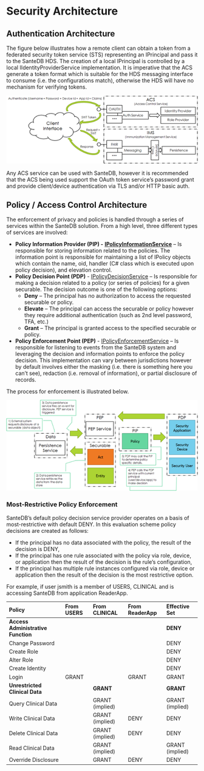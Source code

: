 # Security Architecture

## Authentication Architecture

The figure below illustrates how a remote client can obtain a token from a federated security token service \(STS\) representing an IPrincipal and pass it to the SanteDB HDS. The creation of a local IPrincipal is controlled by a local IIdentityProviderService implementation. It is imperative that the ACS generate a token format which is suitable for the HDS messaging interface to consume \(i.e. the configurations match\), otherwise the HDS will have no mechanism for verifying tokens.

![](../../.gitbook/assets/image%20%28160%29.png)

Any ACS service can be used with SanteDB, however it is recommended that the ACS being used support the OAuth token service’s password grant and provide client/device authentication via TLS and/or HTTP basic auth.

## Policy / Access Control Architecture

The enforcement of privacy and policies is handled through a series of services within the SanteDB solution. From a high level, three different types of services are involved:

* **Policy Information Provider \(PIP\) -** [**IPolicyInformationService**](../extending-santedb/server-plugins/service-definitions/security-services/policy-services/ipolicyinformationservice.md) – Is responsible for storing information related to the policies. The information point is responsible for maintaining a list of IPolicy objects which contain the name, oid, handler \(C\# class which is executed upon policy decision\), and elevation control.
* **Policy Decision Point \(PDP\)** - [IPolicyDecisionService](../extending-santedb/server-plugins/service-definitions/security-services/policy-services/ipolicydecisionservice.md) – Is responsible for making a decision related to a policy \(or series of policies\) for a given securable. The decision outcome is one of the following options:
  * **Deny** – The principal has no authorization to access the requested securable or policy.
  * **Elevate** – The principal can access the securable or policy however they require additional authentication \(such as 2nd level password, TFA, etc.\)
  * **Grant** – The principal is granted access to the specified securable or policy.
* **Policy Enforcement Point \(PEP\)** - [IPolicyEnforcementService](../extending-santedb/server-plugins/service-definitions/security-services/policy-services/ipolicyenforcementservice.md) – Is responsible for listening to events from the SanteDB system and leveraging the decision and information points to enforce the policy decision. This implementation can vary between jurisdictions however by default involves either the masking \(i.e. there is something here you can’t see\), redaction \(i.e. removal of information\), or partial disclosure of records.

The process for enforcement is illustrated below.

![](../../.gitbook/assets/image%20%28161%29.png)

### Most-Restrictive Policy Enforcement

SanteDB’s default policy decision service provider operates on a basis of most-restrictive with default DENY. In this evaluation scheme policy decisions are created as follows:

* If the principal has no data associated with the policy, the result of the decision is DENY,
* If the principal has one rule associated with the policy via role, device, or application then the result of the decision is the rule’s configuration,
* If the principal has multiple rule instances configured via role, device or application then the result of the decision is the most restrictive option.

For example, if user jsmith is a member of USERS, CLINICAL and is accessing SanteDB from application ReaderApp.

| **Policy** | **From USERS** | **From CLINICAL** | **From ReaderApp** | **Effective Set** |
| :--- | :--- | :--- | :--- | :--- |
| **Access Administrative Function** |  |  |  | **DENY** |
| Change Password |  |  |  | DENY |
| Create Role |  |  |  | DENY |
| Alter Role |  |  |  | DENY |
| Create Identity |  |  |  | DENY |
| Login | GRANT |  | GRANT | GRANT |
| **Unrestricted Clinical Data** |  | **GRANT** |  | **GRANT** |
| Query Clinical Data |  | GRANT \(implied\) |  | GRANT \(implied\) |
| Write Clinical Data |  | GRANT \(implied\) | DENY | DENY |
| Delete Clinical Data |  | GRANT \(implied\) | DENY | DENY |
| Read Clinical Data |  | GRANT \(implied\) |  | GRANT \(implied\) |
| Override Disclosure |  | GRANT | DENY | DENY |

